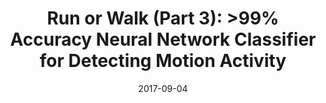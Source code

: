 ---
layout: post
title:  "Run or Walk (Part 3): >99% Accuracy Neural Network Classifier for Detecting Motion Activity"
date:   2017-09-04
external_url: https://towardsdatascience.com/run-or-walk-part-3-99-accuracy-neural-network-classifier-for-detecting-motion-activity-675e16af4a7d
---